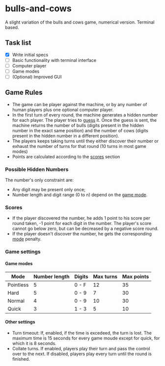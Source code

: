 # bulls-and-cows

A slight variation of the bulls and cows game, numerical version. Terminal based.

## Task list
- [x] Write initial specs
- [ ] Basic functionality with terminal interface
- [ ] Computer player
- [ ] Game modes
- [ ] (Optional) Improved GUI

## Game Rules

- The game can be player against the machine, or by any number of human players plus one optional computer player.
- In the first turn of every round, the machine generates a hidden number for each player. The player tries to [guess](#possible-hidden-numbers) it. Once the guess is sent, the machine returns the number of bulls (digits present in the hidden number in the exact same position) and the number of cows (digits present in the hidden number in a different position).
- The players keeps taking turns until they either discover their number or exhaust the number of turns for that round (10 turns in most game modes)
- Points are calculated according to the [scores](#scores) section

### Possible Hidden Numbers

The number's only constraint are: 
  - Any digit may be present only once;
  - Number length and digit range (0 to n) depend on the [game mode](#game-modes).

### Scores

- If the player discovered the number, he adds 1 point to his score per round taken, -1 point for each digit in the number. The player's score cannot go below zero, but can be decreased by a negative score round.
- If the player doesn't discover the number, he gets the corresponding [mode](#game-modes) penalty.

### Game settings

#### Game modes

| Mode        | Number length | Digits | Max turns | Max points |
| ----------- | ------------- | ------ | --------- | ---------- |
| Pointless   | 5             | 0 - F  | 12        | 35         |
| Hard        | 5             | 0 - 9  | 7         | 30         |
| Normal      | 4             | 0 - 9  | 10        | 30         |
| Quick       | 3             | 1 - 3  | 5         | 10         |

#### Other settings

- Turn timeout: If, enabled, if the time is excedeed, the turn is lost. The maximum time is 15 seconds for every game moude except for quick, for which it is 8 seconds.
- Collate turns. If enabled, players play their turn and pass the control over to the next. If disabled, players play every turn until the round is finished.
